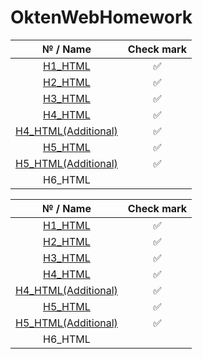 # OktenWebHomework
|   № / Name | Check mark  |
| :----------: | :----------:  |
|   [H1_HTML](https://github.com/IFalcoNI/OktenWebHomework/tree/main/H1_HTML)  |     ✅      |
|   [H2_HTML](https://github.com/IFalcoNI/OktenWebHomework/tree/main/H2_HTML)  |     ✅      |
|   [H3_HTML](https://github.com/IFalcoNI/OktenWebHomework/tree/main/H3_HTML)  |     ✅      |
|   [H4_HTML](https://github.com/IFalcoNI/OktenWebHomework/tree/main/H4_HTML)  |     ✅      |
|   [H4_HTML(Additional)](https://github.com/IFalcoNI/OktenWebHomework/tree/main/H4_HTML/Additional)  |     ✅      |
|   [H5_HTML](https://github.com/IFalcoNI/OktenWebHomework/tree/main/H5_HTML/)  |      ✅     |
|   [H5_HTML(Additional)](https://github.com/IFalcoNI/OktenWebHomework/tree/main/H5_HTML/Additional)  |     ✅       |
|   H6_HTML  |          |



|   № / Name | Check mark  |
| :----------: | :----------:  |
|   [H1_HTML](https://github.com/IFalcoNI/OktenWebHomework/tree/main/H1_HTML)  |     ✅      |
|   [H2_HTML](https://github.com/IFalcoNI/OktenWebHomework/tree/main/H2_HTML)  |     ✅      |
|   [H3_HTML](https://github.com/IFalcoNI/OktenWebHomework/tree/main/H3_HTML)  |     ✅      |
|   [H4_HTML](https://github.com/IFalcoNI/OktenWebHomework/tree/main/H4_HTML)  |     ✅      |
|   [H4_HTML(Additional)](https://github.com/IFalcoNI/OktenWebHomework/tree/main/H4_HTML/Additional)  |     ✅      |
|   [H5_HTML](https://github.com/IFalcoNI/OktenWebHomework/tree/main/H5_HTML/)  |      ✅     |
|   [H5_HTML(Additional)](https://github.com/IFalcoNI/OktenWebHomework/tree/main/H5_HTML/Additional)  |     ✅       |
|   H6_HTML  |          |
